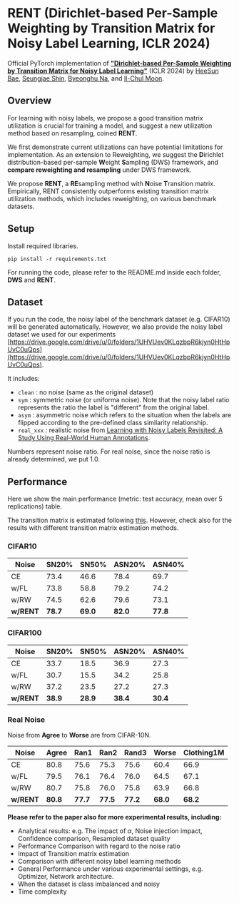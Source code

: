 # RENT (Dirichlet-based Per-Sample Weighting by Transition Matrix for Noisy Label Learning, ICLR 2024)

Official PyTorch implementation of
[**"Dirichlet-based Per-Sample Weighting by Transition Matrix for Noisy Label Learning"**](https://openreview.net/forum?id=A4mJuFRMN8) (ICLR 2024) by
[HeeSun Bae](https://sites.google.com/view/baeheesun),
[Seungjae Shin](https://sites.google.com/view/seungjae-shin),
[Byeonghu Na](https://sites.google.com/view/byeonghu-na),
and [Il-Chul Moon](https://aailab.kaist.ac.kr/bbs/board.php?bo_table=sub2_1&wr_id=3).

## Overview

For learning with noisy labels, we propose a good transition matrix utilization is crucial for training a model, and suggest a new utilization method based on resampling, coined **RENT**.

We first demonstrate current utilizations can have potential limitations for implementation. As an extension to Reweighting, we suggest the **D**irichlet distribution-based per-sample **W**eight **S**ampling (DWS) framework, and **compare reweighting and resampling** under DWS framework. 

We propose **RENT**, a **RE**sampling method with **N**oise **T**ransition matrix. Empirically, RENT consistently outperforms existing transition matrix utilization methods, which includes reweighting, on various benchmark datasets.

## Setup

Install required libraries.

```
pip install -r requirements.txt
```

For running the code, please refer to the README.md inside each folder, **DWS** and **RENT**.

## Dataset

If you run the code, the noisy label of the benchmark dataset (e.g. CIFAR10) will be generated automatically.
However, we also provide the noisy label dataset we used for our experiments [https://drive.google.com/drive/u/0/folders/1UHVUev0KLqzbpR6kjyn0HtHpUvC0uQps](https://drive.google.com/drive/u/0/folders/1UHVUev0KLqzbpR6kjyn0HtHpUvC0uQps).

It includes:
* `clean` : no noise (same as the original dataset)
* `sym` : symmetric noise (or uniforma noise). Note that the noisy label ratio represents the ratio the label is "different" from the original label.
* `asym` : asymmetric noise which refers to the situation when the labels are flipped according to the pre-defined class similarity relationship.
* `real_xxx` : realistic noise from [Learning with Noisy Labels Revisited: A Study Using Real-World Human Annotations](http://www.noisylabels.com/).

Numbers represent noise ratio. For real noise, since the noise ratio is already determined, we put 1.0.

## Performance
Here we show the main performance (metric: test accuracy, mean over 5 replications) table. 

The transition matrix is estimated following [this](https://openaccess.thecvf.com/content_cvpr_2017/papers/Patrini_Making_Deep_Neural_CVPR_2017_paper.pdf). However, check also for the results with different transition matrix estimation methods.

### CIFAR10

Noise | SN20% | SN50% | ASN20% | ASN40%
--- | --- | --- | --- |--- 
CE|73.4|46.6|78.4|69.7
w/FL | 73.8 | 58.8 | 79.2 | 74.2
w/RW | 74.5 | 62.6 | 79.6 | 73.1
**w/RENT** | **78.7** | **69.0** | **82.0** | **77.8**

### CIFAR100

Noise | SN20% | SN50% | ASN20% | ASN40%
--- | --- | --- | --- |--- 
CE|33.7|18.5|36.9|27.3
w/FL | 30.7 | 15.5 | 34.2 | 25.8
w/RW | 37.2 | 23.5 | 27.2 | 27.3
**w/RENT** | **38.9** | **28.9** | **38.4** | **30.4**

### Real Noise

Noise from **Agree** to **Worse** are from CIFAR-10N.

Noise | Agree | Ran1 | Ran2 | Rand3 | Worse| Clothing1M |
--- | --- | --- | --- |--- | --- |---
CE|80.8|75.6|75.3|75.6|60.4|66.9
w/FL|79.5|76.1|76.4|76.0|64.5|67.1
w/RW|80.7|75.8|76.0|75.8|63.9|66.8
**w/RENT**|**80.8**|**77.7**|**77.5**|**77.2**|**68.0**|**68.2**

**Please refer to the paper also for more experimental results, including:**
* Analytical results: e.g. The impact of $\alpha$, Noise injection impact, Confidence comparison, Resampled dataset quality
* Performance Comparison with regard to the noise ratio
* Impact of Transition matrix estimation
* Comparison with different noisy label learning methods
* General Performance under various experimental settings, e.g. Optimizer, Network architecture.
* When the dataset is class imbalanced and noisy
* Time complexity
